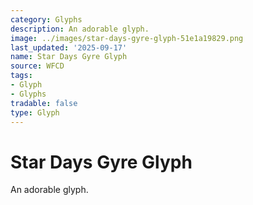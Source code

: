 ```yaml
---
category: Glyphs
description: An adorable glyph.
image: ../images/star-days-gyre-glyph-51e1a19829.png
last_updated: '2025-09-17'
name: Star Days Gyre Glyph
source: WFCD
tags:
- Glyph
- Glyphs
tradable: false
type: Glyph
---
```


# Star Days Gyre Glyph

An adorable glyph.

